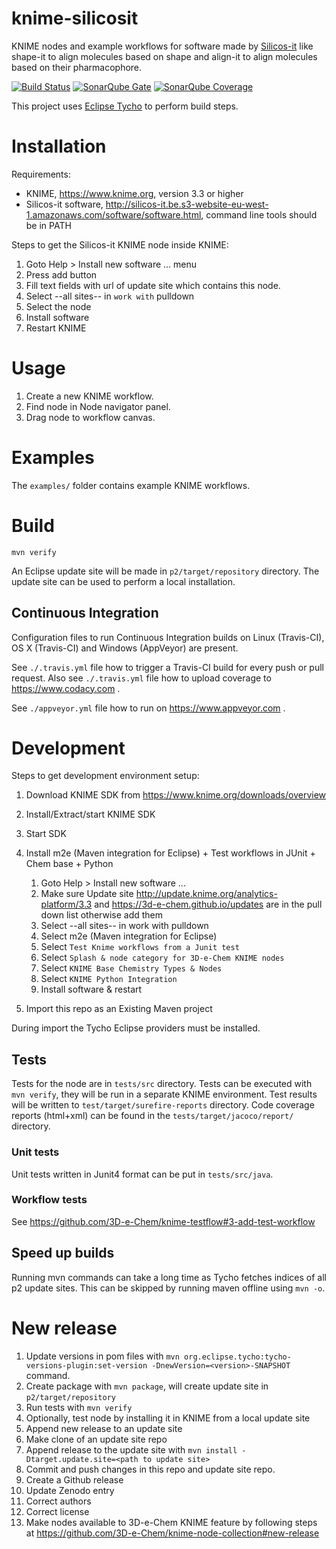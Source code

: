 # knime-silicosit

KNIME nodes and example workflows for software made by [Silicos-it](http://silicos-it.be.s3-website-eu-west-1.amazonaws.com/index.html) like shape-it to align molecules based on shape and align-it to align molecules based on their pharmacophore.

[![Build Status](https://travis-ci.org/3D-e-Chem/knime-silicos-it.svg?branch=master)](https://travis-ci.org/3D-e-Chem/knime-silicos-it)
[![SonarQube Gate](https://sonarqube.com/api/badges/gate?key=nl.esciencecenter.e3dchem.knime.silicosit:nl.esciencecenter.e3dchem.knime.silicosit)](https://sonarqube.com/dashboard?id=nl.esciencecenter.e3dchem.knime.silicosit:nl.esciencecenter.e3dchem.knime.silicosit)
[![SonarQube Coverage](https://sonarqube.com/api/badges/measure?key=nl.esciencecenter.e3dchem.knime.silicosit:nl.esciencecenter.e3dchem.knime.silicosit&metric=coverage)](https://sonarqube.com/component_measures/domain/Coverage?id=nl.esciencecenter.e3dchem.knime.silicosit:nl.esciencecenter.e3dchem.knime.silicosit)

This project uses [Eclipse Tycho](https://www.eclipse.org/tycho/) to perform build steps.

# Installation

Requirements:

* KNIME, https://www.knime.org, version 3.3 or higher
* Silicos-it software, http://silicos-it.be.s3-website-eu-west-1.amazonaws.com/software/software.html, command line tools should be in PATH

Steps to get the Silicos-it KNIME node inside KNIME:

1. Goto Help > Install new software ... menu
2. Press add button
3. Fill text fields with url of update site which contains this node.
4. Select --all sites-- in `work with` pulldown
5. Select the node
6. Install software
7. Restart KNIME

# Usage

1. Create a new KNIME workflow.
2. Find node in Node navigator panel.
3. Drag node to workflow canvas.

# Examples

The `examples/` folder contains example KNIME workflows.

# Build

```
mvn verify
```

An Eclipse update site will be made in `p2/target/repository` directory.
The update site can be used to perform a local installation.

## Continuous Integration

Configuration files to run Continuous Integration builds on Linux (Travis-CI), OS X (Travis-CI) and Windows (AppVeyor) are present.

See `./.travis.yml` file how to trigger a Travis-CI build for every push or pull request.
Also see `./.travis.yml` file how to upload coverage to https://www.codacy.com .

See `./appveyor.yml` file how to run on https://www.appveyor.com .

# Development

Steps to get development environment setup:

1. Download KNIME SDK from https://www.knime.org/downloads/overview
2. Install/Extract/start KNIME SDK
3. Start SDK
4. Install m2e (Maven integration for Eclipse) + Test workflows in JUnit + Chem base + Python

    1. Goto Help > Install new software ...
    2. Make sure Update site http://update.knime.org/analytics-platform/3.3 and https://3d-e-chem.github.io/updates are in the pull down list otherwise add them
    3. Select --all sites-- in work with pulldown
    4. Select m2e (Maven integration for Eclipse)
    5. Select `Test Knime workflows from a Junit test`
    6. Select `Splash & node category for 3D-e-Chem KNIME nodes`
    7. Select `KNIME Base Chemistry Types & Nodes`
    8. Select `KNIME Python Integration`
    7. Install software & restart

5. Import this repo as an Existing Maven project

During import the Tycho Eclipse providers must be installed.

## Tests

Tests for the node are in `tests/src` directory.
Tests can be executed with `mvn verify`, they will be run in a separate KNIME environment.
Test results will be written to `test/target/surefire-reports` directory.
Code coverage reports (html+xml) can be found in the `tests/target/jacoco/report/` directory.

### Unit tests

Unit tests written in Junit4 format can be put in `tests/src/java`.

### Workflow tests

See https://github.com/3D-e-Chem/knime-testflow#3-add-test-workflow

## Speed up builds

Running mvn commands can take a long time as Tycho fetches indices of all p2 update sites.
This can be skipped by running maven offline using `mvn -o`.

# New release

1. Update versions in pom files with `mvn org.eclipse.tycho:tycho-versions-plugin:set-version -DnewVersion=<version>-SNAPSHOT` command.
2. Create package with `mvn package`, will create update site in `p2/target/repository`
3. Run tests with `mvn verify`
4. Optionally, test node by installing it in KNIME from a local update site
5. Append new release to an update site
  1. Make clone of an update site repo
  2. Append release to the update site with `mvn install -Dtarget.update.site=<path to update site>`
6. Commit and push changes in this repo and update site repo.
7. Create a Github release
8. Update Zenodo entry
  1. Correct authors
  2. Correct license
9. Make nodes available to 3D-e-Chem KNIME feature by following steps at https://github.com/3D-e-Chem/knime-node-collection#new-release

